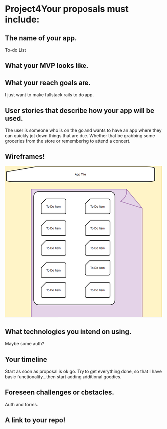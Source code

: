 # Project4Your proposals must include:

## The name of your app.
To-do List

## What your MVP looks like.

## What your reach goals are.
I just want to make fullstack rails to do app.

## User stories that describe how your app will be used.
The user is someone who is on the go and wants to have an app where they can quickly jot down things that are due. Whether that be grabbing some groceries from the store or remembering to attend a concert. 

## Wireframes!
![alternateText](https://github.com/lsi117/Project4/blob/master/Screen%20Shot%202017-12-11%20at%2010.32.58%20PM.png)

## What technologies you intend on using.
Maybe some auth?

## Your timeline
Start as soon as proposal is ok go. Try to get everything done, so that I have basic functionality...then start adding additional goodies.

## Foreseen challenges or obstacles.
Auth and forms.

## A link to your repo!
